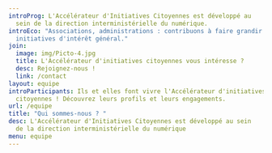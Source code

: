 ```yaml
---
introProg: L'Accélérateur d'Initiatives Citoyennes est développé au
  sein de la direction interministérielle du numérique.
introEco: "Associations, administrations : contribuons à faire grandir les
  initiatives d'intérêt général."
join:
  image: img/Picto-4.jpg
  title: L'Accélérateur d'initiatives citoyennes vous intéresse ?
  desc: Rejoignez-nous !
  link: /contact
layout: equipe
introParticipants: Ils et elles font vivre l'Accélérateur d'initiatives
  citoyennes ! Découvrez leurs profils et leurs engagements.
url: /equipe
title: "Qui sommes-nous ? "
desc: L'Accélérateur d'Initiatives Citoyennes est développé au sein
  de la direction interministérielle du numérique
menu: equipe
---
```


